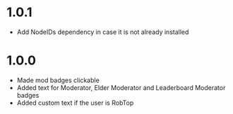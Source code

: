 # 1.0.1
- Add NodeIDs dependency in case it is not already installed

# 1.0.0
- Made mod badges clickable
- Added text for Moderator, Elder Moderator and Leaderboard Moderator badges
- Added custom text if the user is RobTop